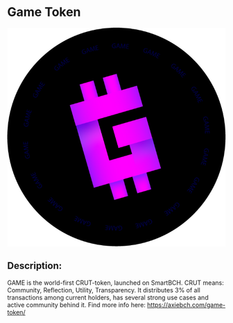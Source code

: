# Game Token

![Logo](https://github.com/Abuzik/Game/blob/main/assets/256x256.png)
## Description:
GAME is the world-first CRUT-token, launched on SmartBCH. CRUT means: Community, Reflection, Utility, Transparency. It distributes 3% of all transactions among current holders, has several strong use cases and active community behind it. Find more info here: https://axiebch.com/game-token/
